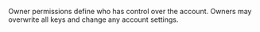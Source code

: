 Owner permissions define who has control over the account. Owners may overwrite all keys and change any account settings.